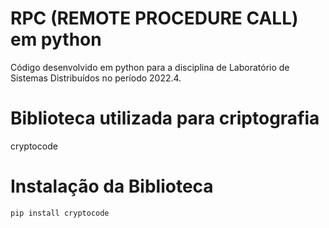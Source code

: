 # RPC (REMOTE PROCEDURE CALL)  em python
Código desenvolvido em python para a disciplina de Laboratório de Sistemas Distribuídos no período 2022.4.

# Biblioteca utilizada para criptografia
cryptocode

# Instalação da Biblioteca
```
pip install cryptocode
```
